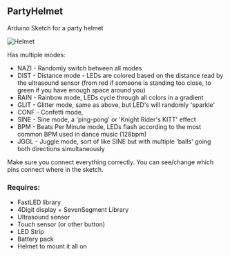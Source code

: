 ## PartyHelmet
Arduino Sketch for a party helmet

![Helmet](/img/helmet.jpg)

Has multiple modes:
- NAZI - Randomly switch between all modes
- DIST - Distance mode - LEDs are colored based on the distance read by the ultrasound sensor (from red if someone is standing too close, to green if you have enough space around you)
- RAIN - Rainbow mode, LEDs cycle through all colors in a gradient
- GLIT - Glitter mode, same as above, but LED's will randomly 'sparkle'
- CONF - Confetti mode, 
- SINE - Sine mode, a 'ping-pong' or 'Knight Rider's KITT' effect
- BPM - Beats Per Minute mode, LEDs flash according to the most common BPM used in dance music (128bpm)
- JGGL - Juggle mode, sort of like SINE but with multiple 'balls' going both directions simultaneously

Make sure you connect everything correctly. You can see/change which pins connect where in the sketch.

### Requires:
- FastLED library
- 4Digit display + SevenSegment Library
- Ultrasound sensor
- Touch sensor (or other button)
- LED Strip
- Battery pack
- Helmet to mount it all on

